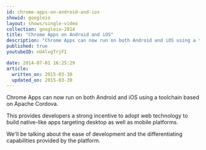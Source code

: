 ```yaml
---
id: chrome-apps-on-android-and-ios
showid: googleio
layout: shows/single-video
collection: googleio-2014
title: "Chrome Apps on Android and iOS"
description: "Chrome Apps can now run on both Android and iOS using a toolchain based on Apache Cordova.  This provides developers a strong incentive to adopt web technology to build native-like apps targeting desktop as well as mobile platforms.  We'll be talking about the ease of development and the differentiating capabilities provided by the platform."
published: true
youtubeID: nU4lvgTrjFI

date: 2014-07-01 16:25:29
article:
  written_on: 2015-03-30
  updated_on: 2015-03-30
---
```


Chrome Apps can now run on both Android and iOS using a toolchain based on Apache Cordova. 

This provides developers a strong incentive to adopt web technology to build native-like apps targeting desktop as well as mobile platforms. 

We'll be talking about the ease of development and the differentiating capabilities provided by the platform.
